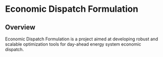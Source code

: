 # Economic Dispatch Formulation

## Overview

Economic Dispatch Formulation is a project aimed at developing robust and scalable optimization tools for day-ahead energy system economic dispatch.
